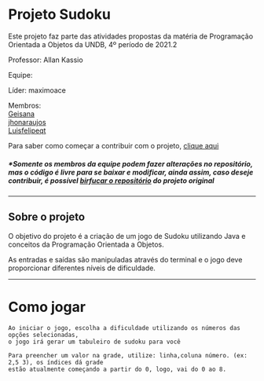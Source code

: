 # Projeto Sudoku

Este projeto faz parte das atividades propostas da matéria de Programação Orientada a Objetos da UNDB, 4º período de 2021.2

Professor: Allan Kassio

Equipe:

Líder: maximoace

Membros:\
[Geisana](https://github.com/Geisana)\
[jhonaraujos](https://github.com/jhonaraujos)\
[Luisfelipeqt](https://github.com/Luisfelipeqt)

Para saber como começar a contribuir com o projeto, [clique aqui](https://github.com/maximoace/Projeto-Sudoku/blob/main/ComoComecar.md)

##### \*Somente os membros da equipe podem fazer alterações no repositório, mas o código é livre para se baixar e modificar, ainda assim, caso deseje contribuir, é possível [birfucar o repositório](https://docs.github.com/pt/github/getting-started-with-github/quickstart/fork-a-repo) do projeto original 

---

## Sobre o projeto

O objetivo do projeto é a criação de um jogo de Sudoku utilizando Java e conceitos da Programação Orientada a Objetos.

As entradas e saídas são manipuladas através do terminal e o jogo deve proporcionar diferentes níveis de dificuldade.

---

# Como jogar

    Ao iniciar o jogo, escolha a dificuldade utilizando os números das opções selecionadas,
    o jogo irá gerar um tabuleiro de sudoku para você
    
    Para preencher um valor na grade, utilize: linha,coluna número. (ex: 2,5 3), os índices dá grade
    estão atualmente começando a partir do 0, logo, vai do 0 ao 8.